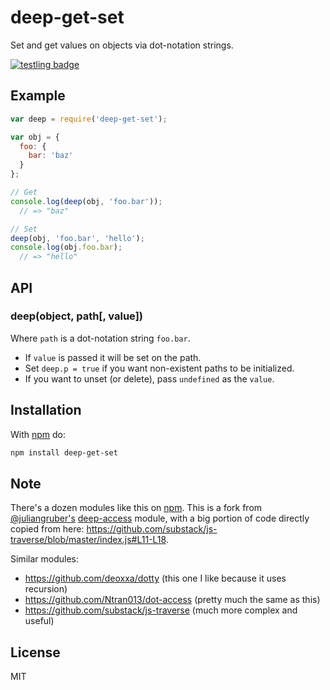 # deep-get-set

Set and get values on objects via dot-notation strings.

[![testling badge](https://ci.testling.com/acstll/deep-get-set.png)](https://ci.testling.com/acstll/deep-get-set)

## Example

```js
var deep = require('deep-get-set');

var obj = {
  foo: {
    bar: 'baz'
  }
};

// Get
console.log(deep(obj, 'foo.bar'));
  // => "baz"

// Set
deep(obj, 'foo.bar', 'hello');
console.log(obj.foo.bar);
  // => "hello"
```

## API

### deep(object, path[, value])

Where `path` is a dot-notation string `foo.bar`.

- If `value` is passed it will be set on the path.
- Set `deep.p = true` if you want non-existent paths to be initialized.
- If you want to unset (or delete), pass `undefined` as the `value`.

## Installation

With [npm](https://npmjs.org) do:

```bash
npm install deep-get-set
```

## Note

There's a dozen modules like this on [npm](https://npmjs.org).
This is a fork from [@juliangruber's](https://github.com/juliangruber) [deep-access](https://github.com/juliangruber/deep-access) module, with a big portion of code directly copied from here: https://github.com/substack/js-traverse/blob/master/index.js#L11-L18.

Similar modules:

- https://github.com/deoxxa/dotty (this one I like because it uses recursion)
- https://github.com/Ntran013/dot-access (pretty much the same as this)
- https://github.com/substack/js-traverse (much more complex and useful)

## License

MIT